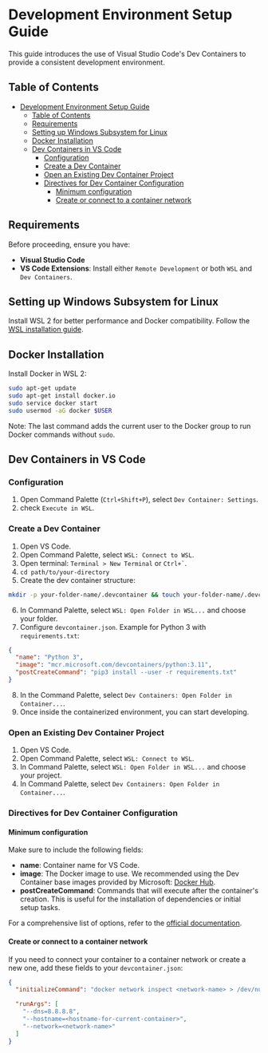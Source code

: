 # Development Environment Setup Guide

This guide introduces the use of Visual Studio Code's Dev Containers to provide a consistent development environment.

## Table of Contents

- [Development Environment Setup Guide](#development-environment-setup-guide)
  - [Table of Contents](#table-of-contents)
  - [Requirements](#requirements)
  - [Setting up Windows Subsystem for Linux](#setting-up-windows-subsystem-for-linux)
  - [Docker Installation](#docker-installation)
  - [Dev Containers in VS Code](#dev-containers-in-vs-code)
    - [Configuration](#configuration)
    - [Create a Dev Container](#create-a-dev-container)
    - [Open an Existing Dev Container Project](#open-an-existing-dev-container-project)
    - [Directives for Dev Container Configuration](#directives-for-dev-container-configuration)
      - [Minimum configuration](#minimum-configuration)
      - [Create or connect to a container network](#create-or-connect-to-a-container-network)

## Requirements

Before proceeding, ensure you have:

- **Visual Studio Code**
- **VS Code Extensions**: Install either `Remote Development` or both `WSL` and `Dev Containers`.

## Setting up Windows Subsystem for Linux

Install WSL 2 for better performance and Docker compatibility. Follow the [WSL installation guide](https://docs.microsoft.com/en-us/windows/wsl/install).

## Docker Installation

Install Docker in WSL 2:

```bash
sudo apt-get update
sudo apt-get install docker.io
sudo service docker start
sudo usermod -aG docker $USER
```

Note: The last command adds the current user to the Docker group to run Docker commands without `sudo`.

## Dev Containers in VS Code

### Configuration

1. Open Command Palette (`Ctrl+Shift+P`), select `Dev Container: Settings`.
2. check `Execute in WSL`.

### Create a Dev Container

1. Open VS Code.
2. Open Command Palette, select `WSL: Connect to WSL`.
3. Open terminal: `Terminal > New Terminal` or `` Ctrl+` ``.
4. `cd path/to/your-directory`
5. Create the dev container structure:

```bash
mkdir -p your-folder-name/.devcontainer && touch your-folder-name/.devcontainer/devcontainer.json
```

6. In Command Palette, select `WSL: Open Folder in WSL...` and choose your folder.
7. Configure `devcontainer.json`. Example for Python 3 with `requirements.txt`:

```json
{
  "name": "Python 3",
  "image": "mcr.microsoft.com/devcontainers/python:3.11",
  "postCreateCommand": "pip3 install --user -r requirements.txt"
}
```

8. In the Command Palette, select `Dev Containers: Open Folder in Container...`.
9. Once inside the containerized environment, you can start developing.

### Open an Existing Dev Container Project

1. Open VS Code.
2. Open Command Palette, select `WSL: Connect to WSL`.
3. In Command Palette, select `WSL: Open Folder in WSL...` and choose your project.
4. In Command Palette, select `Dev Containers: Open Folder in Container...`.

### Directives for Dev Container Configuration

#### Minimum configuration

Make sure to include the following fields:

- **name**: Container name for VS Code.
- **image**: The Docker image to use. We recommended using the Dev Container base images provided by Microsoft: [Docker Hub](https://hub.docker.com/_/microsoft-devcontainers?tab=description).
- **postCreateCommand**: Commands that will execute after the container's creation. This is useful for the installation of dependencies or initial setup tasks.

For a comprehensive list of options, refer to the [official documentation](https://containers.dev/implementors/json_reference/).

#### Create or connect to a container network

If you need to connect your container to a container network or create a new one, add these fields to your `devcontainer.json`:

```json
{
  "initializeCommand": "docker network inspect <network-name> > /dev/null || docker network create <network-name> --attachable",

  "runArgs": [
    "--dns=8.8.8.8",
    "--hostname=<hostname-for-current-container>",
    "--network=<network-name>"
  ]
}
```

